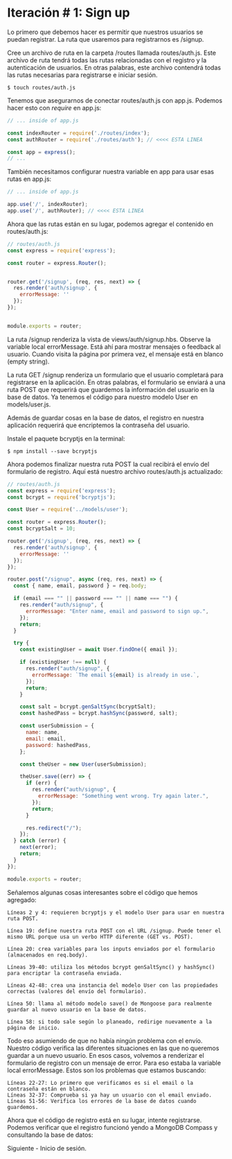 # Iteración # 1: Sign up

Lo primero que debemos hacer es permitir que nuestros usuarios se puedan registrar. La ruta que usaremos para registrarnos es /signup.

Cree un archivo de ruta en la carpeta /routes llamada routes/auth.js. Este archivo de ruta tendrá todas las rutas relacionadas con el registro y la autenticación de usuarios. En otras palabras, este archivo contendrá todas las rutas necesarias para registrarse e iniciar sesión.

```
$ touch routes/auth.js
```

Tenemos que asegurarnos de conectar routes/auth.js con app.js. Podemos hacer esto con *require* en app.js:

```js
// ... inside of app.js

const indexRouter = require('./routes/index');
const authRouter = require('./routes/auth'); // <<<< ESTA LINEA

const app = express();
// ...
```

También necesitamos configurar nuestra variable en app para usar esas rutas en app.js:

```js
// ... inside of app.js

app.use('/', indexRouter);
app.use('/', authRouter); // <<<< ESTA LINEA
```

Ahora que las rutas están en su lugar, podemos agregar el contenido en routes/auth.js:

```js
// routes/auth.js
const express = require('express');

const router = express.Router();


router.get('/signup', (req, res, next) => {
  res.render('auth/signup', {
    errorMessage: ''
  });
});


module.exports = router;
```

La ruta /signup renderiza la vista de views/auth/signup.hbs. Observe la variable local errorMessage. Está ahí para mostrar mensajes o feedback al usuario. Cuando visita la página por primera vez, el mensaje está en blanco (empty string).

La ruta GET /signup renderiza un formulario que el usuario completará para registrarse en la aplicación. En otras palabras, el formulario se enviará a una ruta POST que requerirá que guardemos la información del usuario en la base de datos. Ya tenemos el código para nuestro modelo User en models/user.js.

Además de guardar cosas en la base de datos, el registro en nuestra aplicación requerirá que encriptemos la contraseña del usuario.

Instale el paquete bcryptjs en la terminal:

```
$ npm install --save bcryptjs
```

Ahora podemos finalizar nuestra ruta POST la cual recibirá el envío del formulario de registro. Aquí está nuestro archivo routes/auth.js actualizado:

```js
// routes/auth.js
const express = require('express');
const bcrypt = require('bcryptjs');

const User = require('../models/user');

const router = express.Router();
const bcryptSalt = 10;

router.get('/signup', (req, res, next) => {
  res.render('auth/signup', {
    errorMessage: ''
  });
});

router.post("/signup", async (req, res, next) => {
  const { name, email, password } = req.body;

  if (email === "" || password === "" || name === "") {
    res.render("auth/signup", {
      errorMessage: "Enter name, email and password to sign up.",
    });
    return;
  }

  try {
    const existingUser = await User.findOne({ email });

    if (existingUser !== null) {
      res.render("auth/signup", {
        errorMessage: `The email ${email} is already in use.`,
      });
      return;
    }

    const salt = bcrypt.genSaltSync(bcryptSalt);
    const hashedPass = bcrypt.hashSync(password, salt);

    const userSubmission = {
      name: name,
      email: email,
      password: hashedPass,
    };

    const theUser = new User(userSubmission);

    theUser.save((err) => {
      if (err) {
        res.render("auth/signup", {
          errorMessage: "Something went wrong. Try again later.",
        });
        return;
      }

      res.redirect("/");
    });
  } catch (error) {
    next(error);
    return;
  }
});

module.exports = router;
```

Señalemos algunas cosas interesantes sobre el código que hemos agregado:

    Líneas 2 y 4: requieren bcryptjs y el modelo User para usar en nuestra ruta POST.
    
    Línea 19: define nuestra ruta POST con el URL /signup. Puede tener el mismo URL porque usa un verbo HTTP diferente (GET vs. POST).
    
    Línea 20: crea variables para los inputs enviados por el formulario (almacenados en req.body).
    
    Líneas 39-40: utiliza los métodos bcrypt genSaltSync() y hashSync() para encriptar la contraseña enviada.
    
    Líneas 42-48: crea una instancia del modelo User con las propiedades correctas (valores del envío del formulario).
    
    Línea 50: llama al método modelo save() de Mongoose para realmente guardar al nuevo usuario en la base de datos.
    
    Línea 58: si todo sale según lo planeado, redirige nuevamente a la página de inicio.


Todo eso asumiendo de que no había ningún problema con el envío. Nuestro código verifica las diferentes situaciones en las que no queremos guardar a un nuevo usuario. En esos casos, volvemos a renderizar el formulario de registro con un mensaje de error. Para eso estaba la variable local errorMessage. Estos son los problemas que estamos buscando:

    Líneas 22-27: Lo primero que verificamos es si el email o la contraseña están en blanco.
    Líneas 32-37: Comprueba si ya hay un usuario con el email enviado.
    Líneas 51-56: Verifica los errores de la base de datos cuando guardemos.

Ahora que el código de registro está en su lugar, intente registrarse. Podemos verificar que el registro funcionó yendo a MongoDB Compass y consultando la base de datos:

Siguiente - Inicio de sesión.